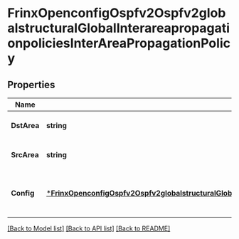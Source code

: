 # FrinxOpenconfigOspfv2Ospfv2globalstructuralGlobalInterareapropagationpoliciesInterAreaPropagationPolicy

## Properties
Name | Type | Description | Notes
------------ | ------------- | ------------- | -------------
**DstArea** | **string** | Optional[Reference to the destination area] REF:Optional.empty | [optional] [default to null]
**SrcArea** | **string** | Optional[Reference to the source area] REF:Optional.empty | [optional] [default to null]
**Config** | [***FrinxOpenconfigOspfv2Ospfv2globalstructuralGlobalInterareapropagationpoliciesInterareapropagationpolicyConfig**](frinx.openconfig.ospfv2.ospfv2globalstructural.global.interareapropagationpolicies.interareapropagationpolicy.Config.md) | Optional[Configuration parameters relating to the inter-area propagation policy] REF:Optional.empty | [optional] [default to null]

[[Back to Model list]](../README.md#documentation-for-models) [[Back to API list]](../README.md#documentation-for-api-endpoints) [[Back to README]](../README.md)


